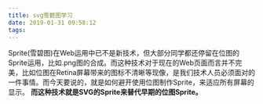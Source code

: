 ```yaml
---
title: svg雪碧图学习
date: 2019-01-31 09:58:12
tags:
---
```

Sprite(雪碧图)在Web运用中已不是新技术，但大部分同学都还停留在位图的Sprite运用，比如.png图的合成。而这种技术对于现在的Web页面而言并不完美，比如位图在Retina屏幕带来的图标不清晰等现像，是我们技术人员必须面对的一件事情。而今天要说的，就是如何避开使用位图制作Sprite，来适应所有屏幕的显示。
**而这种技术就是SVG的Sprite来替代早期的位图Sprite。**